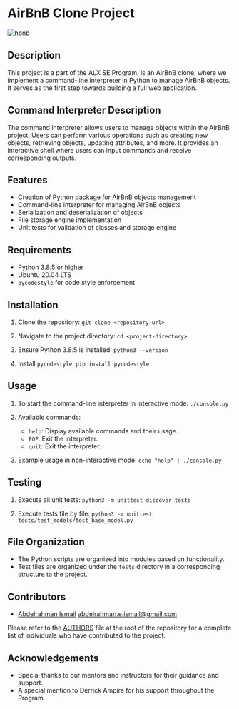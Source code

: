 # AirBnB Clone Project
![hbnb](https://github.com/abdelrahmanemadismail/AirBnB_clone/assets/122925308/a0c96b88-2582-4162-95a6-c3c8214d9529)

## Description
This project is a part of the ALX SE Program, is an AirBnB clone, where we implement a command-line interpreter in Python to manage AirBnB objects. It serves as the first step towards building a full web application.

## Command Interpreter Description
The command interpreter allows users to manage objects within the AirBnB project. Users can perform various operations such as creating new objects, retrieving objects, updating attributes, and more. It provides an interactive shell where users can input commands and receive corresponding outputs.

## Features
- Creation of Python package for AirBnB objects management
- Command-line interpreter for managing AirBnB objects
- Serialization and deserialization of objects
- File storage engine implementation
- Unit tests for validation of classes and storage engine

## Requirements
- Python 3.8.5 or higher
- Ubuntu 20.04 LTS
- `pycodestyle` for code style enforcement

## Installation
1. Clone the repository:
   `git clone <repository-url>`

2. Navigate to the project directory:
   `cd <project-directory>`

3. Ensure Python 3.8.5 is installed:
   `python3 --version`

4. Install `pycodestyle`:
   `pip install pycodestyle`

## Usage
1. To start the command-line interpreter in interactive mode:
   `./console.py`

2. Available commands:
   - `help`: Display available commands and their usage.
   - `EOF`: Exit the interpreter.
   - `quit`: Exit the interpreter.

3. Example usage in non-interactive mode:
   `echo "help" | ./console.py`

## Testing
1. Execute all unit tests:
   `python3 -m unittest discover tests`

2. Execute tests file by file:
   `python3 -m unittest tests/test_models/test_base_model.py`

## File Organization
- The Python scripts are organized into modules based on functionality.
- Test files are organized under the `tests` directory in a corresponding structure to the project.

## Contributors
- [Abdelrahman Ismail](https://github.com/abdelrahmanemadismail) <abdelrahman.e.ismail@gmail.com>
  
Please refer to the [AUTHORS](AUTHORS) file at the root of the repository for a complete list of individuals who have contributed to the project.

## Acknowledgements
- Special thanks to our mentors and instructors for their guidance and support.
- A special mention to Derrick Ampire for his support throughout the Program.
